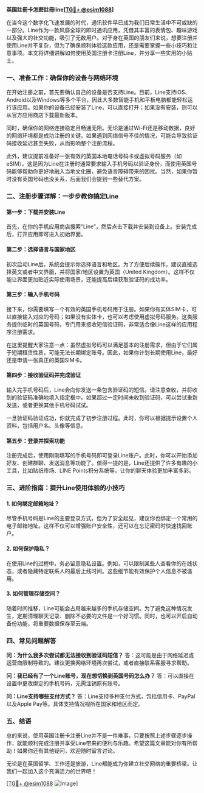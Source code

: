 **英国註冊卡怎麽註冊line[[TG💪+ @esim1088](https://t.me/s/esim1088)]**

在当今这个数字化飞速发展的时代，通讯软件早已成为我们日常生活中不可或缺的一部分。Line作为一款风靡全球的即时通讯应用，凭借其丰富的表情包、趣味游戏以及强大的社交功能，吸引了无数用户。对于身在英国的朋友们来说，想要注册并使用Line并不复杂，但为了确保顺利体验这款应用，还是需要掌握一些小技巧和注意事项。本文将详细讲解如何使用英国注册卡注册Line，并分享一些实用的小贴士。

### **一、准备工作：确保你的设备与网络环境**

在开始注册之前，首先要确认自己的设备是否支持Line。目前，Line支持iOS、Android以及Windows等多个平台，因此大多数智能手机和平板电脑都能轻松运行该应用。如果你的设备已经安装了Line，可以直接打开；如果没有安装，则可以从官方应用商店下载最新版本。

同时，确保你的网络连接稳定且畅通无阻。无论是通过Wi-Fi还是移动数据，良好的网络环境都是成功注册的关键。如果遇到网络信号不佳的情况，可能会导致验证码接收延迟甚至失败，从而影响整个注册流程。

此外，建议提前准备好一张有效的英国本地电话号码卡或虚拟号码服务（如eSIM）。这是因为Line在注册时通常要求输入手机号码以验证身份，而使用英国号码能够帮助你更好地融入当地文化圈，避免语言障碍带来的困扰。当然，如果你暂时没有英国号码也没关系，后面我们会提到一些替代方案。

### **二、注册步骤详解：一步步教你搞定Line**

#### **第一步：下载并安装Line**
首先，在你的手机应用商店搜索“Line”，然后点击下载并安装到设备上。安装完成后，打开应用即可进入初始界面。

#### **第二步：选择语言与国家地区**
初次启动Line后，系统会提示你选择语言和地区。为了方便后续操作，建议直接选择英文或者中文界面，并将国家/地区设置为英国（United Kingdom）。这样不仅能让界面更加贴近实际使用场景，还能提高后续获取验证码的成功率。

#### **第三步：输入手机号码**
接下来，你需要填写一个有效的英国手机号码用于注册。如果你有实体SIM卡，可以直接输入对应的号码；如果没有实体卡，也可以考虑使用虚拟号码服务。这类服务提供临时的英国号码，专门用来接收短信验证码，非常适合像Line这样的应用程序注册需求。

在这里提醒大家注意一点：虽然虚拟号码可以满足基本的注册需求，但由于它们属于短期租赁性质，可能无法长期绑定账号。因此，如果你计划长期使用Line，最好还是申请一张真正的英国SIM卡。

#### **第四步：接收验证码并完成验证**
输入完手机号码后，Line会向你发送一条包含验证码的短信。请注意查收，并将收到的验证码准确地填入指定框中。如果超过一定时间未收到验证码，可以尝试重新发送，或者更换其他手机号码试试。

一旦验证码验证成功，你就完成了初步注册过程。此时，你可以根据提示设置个人资料，包括用户名、头像等信息。

#### **第五步：登录并探索功能**
注册完成后，使用刚刚填写的手机号码即可登录Line账户。此时，你可以开始添加好友、创建群聊、发送消息等功能了。值得一提的是，Line还提供了许多有趣的小工具，比如贴纸市场、LINE Points积分系统等，让你的聊天体验更加丰富多彩。

### **三、进阶指南：提升Line使用体验的小技巧**

#### **1. 如何绑定邮箱地址？**
尽管手机号码是Line的主要登录方式，但为了安全起见，建议你也绑定一个常用的电子邮箱地址。这样不仅可以增强账户安全性，还可以在忘记密码时快速找回账户。

#### **2. 如何保护隐私？**
在使用Line的过程中，务必留意隐私设置。例如，可以限制某些人查看你的在线状态，或者隐藏特定联系人的最后上线时间。这些细节能有效保护个人信息不被滥用。

#### **3. 如何管理存储空间？**
随着时间推移，Line可能会占用越来越多的手机存储空间。为了避免这种情况发生，定期清理聊天记录、删除不必要的文件是一个好习惯。同时，也可以开启自动备份功能，将重要数据保存至云端。

### **四、常见问题解答**

**问：为什么我多次尝试都无法接收到验证码短信？**
答：这可能是由于网络延迟或运营商限制导致的。建议更换网络环境再次尝试，或者直接联系客服寻求帮助。

**问：我已经有了一个Line账号，现在想切换到英国号码怎么办？**
答：可以直接在设置中更改绑定的手机号码，无需注销原有账号。

**问：Line支持哪些支付方式？**
答：Line支持多种支付方式，包括信用卡、PayPal以及Apple Pay等。具体支持情况视所在国家和地区而定。

### **五、结语**

总的来说，使用英国注册卡注册Line并不是一件难事，只要按照上述步骤逐步操作，就能顺利完成注册并享受Line带来的便利与乐趣。希望这篇文章能对你有所帮助！如果你还有其他疑问，欢迎随时留言讨论。

无论是在英国留学、工作还是旅游，Line都能成为你建立社交网络的重要桥梁。让我们一起加入这个充满活力的世界吧！

[[TG💪+ @esim1088](https://t.me/s/esim1088) ![Image](https://i.postimg.cc/4NQfJmqS/Snipaste-2025-05-13-00-14-12.png)]